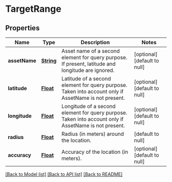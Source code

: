 # TargetRange
## Properties

Name | Type | Description | Notes
------------ | ------------- | ------------- | -------------
**assetName** | [**String**](string.md) | Asset name of a second element for query purpose. If present, latitude and longitude are ignored. | [optional] [default to null]
**latitude** | [**Float**](float.md) | Latitude of a second element for query purpose. Taken into account only if AssetName is not present. | [optional] [default to null]
**longitude** | [**Float**](float.md) | Longitude of a second element for query purpose. Taken into account only if AssetName is not present. | [optional] [default to null]
**radius** | [**Float**](float.md) | Radius (in meters) around the location. | [default to null]
**accuracy** | [**Float**](float.md) | Accuracy of the location (in meters). | [optional] [default to null]

[[Back to Model list]](../README.md#documentation-for-models) [[Back to API list]](../README.md#documentation-for-api-endpoints) [[Back to README]](../README.md)

